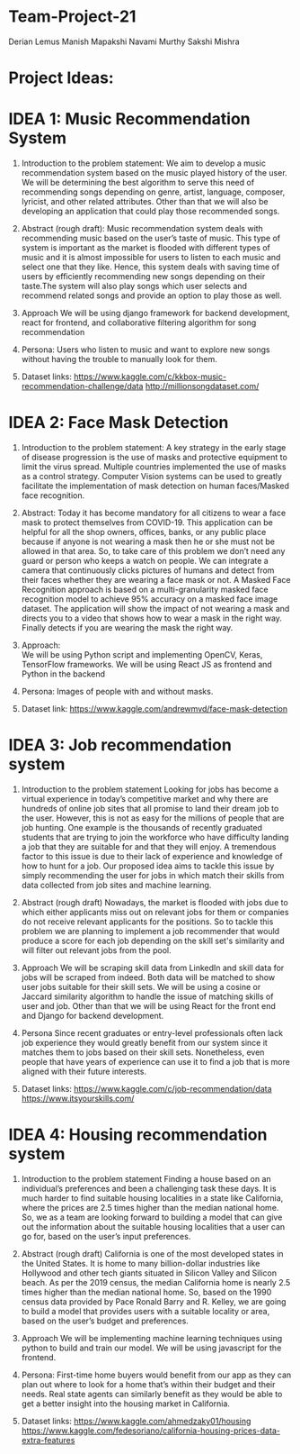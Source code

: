 # Team-Project-21

Derian Lemus
Manish Mapakshi
Navami Murthy
Sakshi Mishra

# Project Ideas:

# IDEA 1: Music Recommendation System
1. Introduction to the problem statement:
        We aim to develop a music recommendation system based on the music played history of the user. We will be determining the best algorithm to serve this need of recommending songs depending on genre, artist, language, composer, lyricist, and other related attributes. Other than that we will also be developing an application that could play those recommended songs.

2. Abstract (rough draft):
        Music recommendation system deals with recommending music based on the user’s taste of music. This type of system is important as the market is flooded with different types of music and it is almost impossible for users to listen to each music and select one that they like. Hence, this system deals with saving time of users by efficiently recommending new songs depending on their taste.The system will also play songs which user selects and recommend related songs and provide an option to play those as well.

3. Approach
        We will be using django framework for backend development, react for frontend, and collaborative filtering algorithm  for song recommendation

4. Persona: 
        Users who listen to music and want to explore new songs without having the trouble to manually look for them.

5. Dataset links:
        https://www.kaggle.com/c/kkbox-music-recommendation-challenge/data
        http://millionsongdataset.com/


# IDEA 2: Face Mask Detection 
1. Introduction to the problem statement: 
        A key strategy in the early stage of disease progression is the use of masks and protective equipment to limit the virus spread. Multiple countries implemented the use of masks as a control strategy. Computer Vision systems can be used to greatly facilitate the implementation of mask detection on human faces/Masked face recognition.

2. Abstract:
        Today it has become mandatory for all citizens to wear a face mask to protect themselves from COVID-19. This application can be helpful for all the shop owners, offices, banks, or any public place because if anyone is not wearing a mask then he or she must not be allowed in that area. So, to take care of this problem we don’t need any guard or person who keeps a watch on people. We can integrate a camera that continuously clicks pictures of humans and detect from their faces whether they are wearing a face mask or not. A Masked Face Recognition approach is based on a multi-granularity masked face recognition model to achieve 95% accuracy on a masked face image dataset.
The application will show the impact of not wearing a mask and directs you to a video that shows how to wear a mask in the right way. Finally detects if you are wearing the mask the right way.


3. Approach:  
        We will be using Python script and implementing OpenCV, Keras, TensorFlow frameworks. We will be using React JS as frontend and Python in the backend

4. Persona: 
        Images of people with and without masks.

5. Dataset link:
        https://www.kaggle.com/andrewmvd/face-mask-detection 


# IDEA 3: Job recommendation system 
1. Introduction to the problem statement
        Looking for jobs has become a virtual experience in today’s competitive market and why there are hundreds of online job sites that all promise to land their dream job to the user. However, this is not as easy for the millions of people that are job hunting. One example is the thousands of recently graduated students that are trying to join the workforce who have difficulty landing a job that they are suitable for and that they will enjoy. A tremendous factor to this issue is due to their lack of experience and knowledge of how to hunt for a job. Our proposed idea aims to tackle this issue by simply recommending the user for jobs in which match their skills from data collected from job sites and machine learning. 

2. Abstract (rough draft)
        Nowadays, the market is flooded with jobs due to which either applicants miss out on relevant jobs for them or companies do not receive relevant applicants for the positions. So to tackle this problem we are planning to implement a job recommender that would produce a score for each job depending on the skill set's similarity and will filter out relevant jobs from the pool. 

3. Approach 
        We will be scraping skill data from LinkedIn and skill data for jobs will be scraped from indeed. Both data will be matched to show user jobs suitable for their skill sets. We will be using a cosine or Jaccard similarity algorithm to handle the issue of matching skills of user and job. Other than that we will be using React for the front end and Django for backend development.

4. Persona 
        Since recent graduates or entry-level professionals often lack job experience they would greatly benefit from our system since it matches them to jobs based on their skill sets. Nonetheless, even people that have years of experience can use it to find a job that is more aligned with their future interests.

5. Dataset links:
        https://www.kaggle.com/c/job-recommendation/data
        https://www.itsyourskills.com/


# IDEA 4: Housing recommendation system
1. Introduction to the problem statement
        Finding a house based on an individual’s preferences and been a challenging task these days. It is much harder to find suitable housing localities in a state like California, where the prices are 2.5 times higher than the median national home. So, we as a team are looking forward to building a model that can give out the information about the suitable housing localities that a user can go for, based on the user’s input preferences.

2. Abstract (rough draft)
        California is one of the most developed states in the United States. It is home to many billion-dollar industries like Hollywood and other tech giants situated in Silicon Valley and Silicon beach. As per the 2019 census, the median California home is nearly 2.5 times higher than the median national home. So, based on the 1990 census data provided by Pace Ronald Barry and R. Kelley, we are going to build a model that provides users with a suitable locality or area, based on the user’s budget and preferences.

3. Approach
        We will be implementing machine learning techniques using python to build and train our model. We will be using javascript for the frontend.

4. Persona: 
        First-time home buyers would benefit from our app as they can plan out where to look for a home that’s within their budget and their needs. 
Real state agents can similarly benefit as they would be able to get a better insight into the housing market in California. 

5. Dataset links:
        https://www.kaggle.com/ahmedzaky01/housing
        https://www.kaggle.com/fedesoriano/california-housing-prices-data-extra-features






